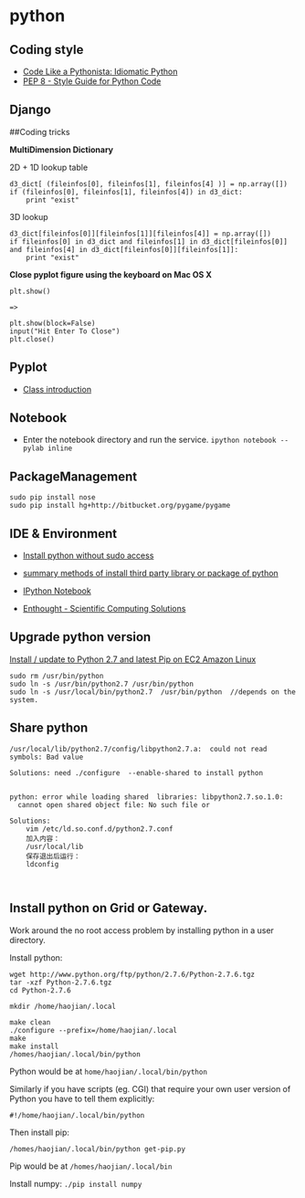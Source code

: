 python
===========


## Coding style
- [Code Like a Pythonista: Idiomatic Python](http://python.net/~goodger/projects/pycon/2007/idiomatic/handout.html)
- [PEP 8 - Style Guide for Python Code](https://www.python.org/dev/peps/pep-0008/)

## Django

##Coding tricks

**MultiDimension Dictionary**

2D + 1D lookup table

```
d3_dict[ (fileinfos[0], fileinfos[1], fileinfos[4] )] = np.array([])
if (fileinfos[0], fileinfos[1], fileinfos[4]) in d3_dict:
 	print "exist"
```

3D lookup

```
d3_dict[fileinfos[0]][fileinfos[1]][fileinfos[4]] = np.array([])
if fileinfos[0] in d3_dict and fileinfos[1] in d3_dict[fileinfos[0]] and fileinfos[4] in d3_dict[fileinfos[0]][fileinfos[1]]:
	print "exist"
```


**Close pyplot figure using the keyboard on Mac OS X**

```
plt.show()

=>

plt.show(block=False)
input("Hit Enter To Close")
plt.close()

```

## Pyplot

- [Class introduction](http://www.cnblogs.com/wei-li/archive/2012/05/23/2506940.html)


## Notebook
- Enter the notebook directory and run the service. `ipython notebook --pylab inline`


## PackageManagement
```
sudo pip install nose
sudo pip install hg+http://bitbucket.org/pygame/pygame
```


## IDE & Environment

- [Install python without sudo access](http://stackoverflow.com/questions/622744/unable-to-install-python-without-sudo-access)

- [summary methods of install third party library or package of python](http://www.crifan.com/summary_methods_of_install_third_party_library_or_package_of_python/)

- [IPython Notebook](http://mindonmind.github.io/2013/02/08/ipython-notebook-interactive-computing-new-era/)

- [Enthought - Scientific Computing Solutions](https://www.enthought.com/)


## Upgrade python version

[Install / update to Python 2.7 and latest Pip on EC2 Amazon Linux](http://www.lecloud.net/post/61401763496/install-update-to-python-2-7-and-latest-pip-on-ec2)

```
sudo rm /usr/bin/python
sudo ln -s /usr/bin/python2.7 /usr/bin/python 
sudo ln -s /usr/local/bin/python2.7  /usr/bin/python  //depends on the system.

```

## Share python 
```
/usr/local/lib/python2.7/config/libpython2.7.a:  could not read symbols: Bad value

Solutions: need ./configure  --enable-shared to install python


python: error while loading shared  libraries: libpython2.7.so.1.0: 
  cannot open shared object file: No such file or
  
Solutions: 
	vim /etc/ld.so.conf.d/python2.7.conf
	加入内容：
	/usr/local/lib
	保存退出后运行：
	ldconfig 
	
	

```

## Install python on Grid or Gateway.

Work around the no root access problem by installing python in a user directory.

Install python:

```
wget http://www.python.org/ftp/python/2.7.6/Python-2.7.6.tgz
tar -xzf Python-2.7.6.tgz  
cd Python-2.7.6
 
mkdir /home/haojian/.local

make clean
./configure --prefix=/home/haojian/.local
make
make install
/homes/haojian/.local/bin/python
```

Python would be at ``home/haojian/.local/bin/python``

Similarly if you have scripts (eg. CGI) that require your own user version of Python you have to tell them explicitly:

``#!/home/haojian/.local/bin/python``

Then install pip:

``` /homes/haojian/.local/bin/python get-pip.py  ```

Pip would be at ``` /homes/haojian/.local/bin ``` 

Install numpy: ``` ./pip install numpy ```